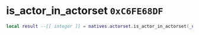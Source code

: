 # is_actor_in_actorset `0xC6FE68DF`

```lua
local result --[[ integer ]] = natives.actorset.is_actor_in_actorset(_unk0 --[[ integer ]], _unk1 --[[ integer ]])
```
